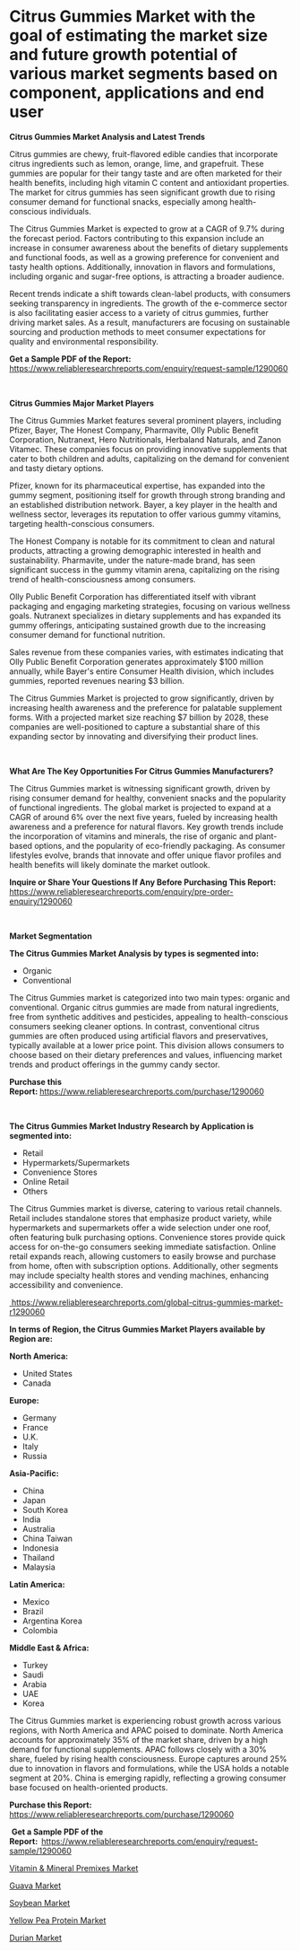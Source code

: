 <p><h1>Citrus Gummies Market with the goal of estimating the market size and future growth potential of various market segments based on component, applications and end user</h1></p><p><strong>Citrus Gummies Market Analysis and Latest Trends</strong></p>
<p><p>Citrus gummies are chewy, fruit-flavored edible candies that incorporate citrus ingredients such as lemon, orange, lime, and grapefruit. These gummies are popular for their tangy taste and are often marketed for their health benefits, including high vitamin C content and antioxidant properties. The market for citrus gummies has seen significant growth due to rising consumer demand for functional snacks, especially among health-conscious individuals.</p><p>The Citrus Gummies Market is expected to grow at a CAGR of 9.7% during the forecast period. Factors contributing to this expansion include an increase in consumer awareness about the benefits of dietary supplements and functional foods, as well as a growing preference for convenient and tasty health options. Additionally, innovation in flavors and formulations, including organic and sugar-free options, is attracting a broader audience.</p><p>Recent trends indicate a shift towards clean-label products, with consumers seeking transparency in ingredients. The growth of the e-commerce sector is also facilitating easier access to a variety of citrus gummies, further driving market sales. As a result, manufacturers are focusing on sustainable sourcing and production methods to meet consumer expectations for quality and environmental responsibility.</p></p>
<p><strong>Get a Sample PDF of the Report:&nbsp;</strong> <a href="https://www.reliableresearchreports.com/enquiry/request-sample/1290060?utm_campaign=9&utm_medium=2&utm_source=Github&utm_content=ia&utm_term=14022025&utm_id=citrus-gummies">https://www.reliableresearchreports.com/enquiry/request-sample/1290060</a></p>
<p>&nbsp;</p>
<p><strong>Citrus Gummies Major Market Players</strong></p>
<p><p>The Citrus Gummies Market features several prominent players, including Pfizer, Bayer, The Honest Company, Pharmavite, Olly Public Benefit Corporation, Nutranext, Hero Nutritionals, Herbaland Naturals, and Zanon Vitamec. These companies focus on providing innovative supplements that cater to both children and adults, capitalizing on the demand for convenient and tasty dietary options.</p><p>Pfizer, known for its pharmaceutical expertise, has expanded into the gummy segment, positioning itself for growth through strong branding and an established distribution network. Bayer, a key player in the health and wellness sector, leverages its reputation to offer various gummy vitamins, targeting health-conscious consumers.</p><p>The Honest Company is notable for its commitment to clean and natural products, attracting a growing demographic interested in health and sustainability. Pharmavite, under the nature-made brand, has seen significant success in the gummy vitamin arena, capitalizing on the rising trend of health-consciousness among consumers.</p><p>Olly Public Benefit Corporation has differentiated itself with vibrant packaging and engaging marketing strategies, focusing on various wellness goals. Nutranext specializes in dietary supplements and has expanded its gummy offerings, anticipating sustained growth due to the increasing consumer demand for functional nutrition.</p><p>Sales revenue from these companies varies, with estimates indicating that Olly Public Benefit Corporation generates approximately $100 million annually, while Bayer's entire Consumer Health division, which includes gummies, reported revenues nearing $3 billion.</p><p>The Citrus Gummies Market is projected to grow significantly, driven by increasing health awareness and the preference for palatable supplement forms. With a projected market size reaching $7 billion by 2028, these companies are well-positioned to capture a substantial share of this expanding sector by innovating and diversifying their product lines.</p></p>
<p>&nbsp;</p>
<p><strong>What Are The Key Opportunities For Citrus Gummies Manufacturers?</strong></p>
<p><p>The Citrus Gummies market is witnessing significant growth, driven by rising consumer demand for healthy, convenient snacks and the popularity of functional ingredients. The global market is projected to expand at a CAGR of around 6% over the next five years, fueled by increasing health awareness and a preference for natural flavors. Key growth trends include the incorporation of vitamins and minerals, the rise of organic and plant-based options, and the popularity of eco-friendly packaging. As consumer lifestyles evolve, brands that innovate and offer unique flavor profiles and health benefits will likely dominate the market outlook.</p></p>
<p><strong>Inquire or Share Your Questions If Any Before Purchasing This Report:</strong> <a href="https://www.reliableresearchreports.com/enquiry/pre-order-enquiry/1290060?utm_campaign=9&utm_medium=2&utm_source=Github&utm_content=ia&utm_term=14022025&utm_id=citrus-gummies">https://www.reliableresearchreports.com/enquiry/pre-order-enquiry/1290060</a></p>
<p>&nbsp;</p>
<p><strong>Market Segmentation</strong></p>
<p><strong>The Citrus Gummies Market Analysis by types is segmented into:</strong></p>
<p><ul><li>Organic</li><li>Conventional</li></ul></p>
<p><p>The Citrus Gummies market is categorized into two main types: organic and conventional. Organic citrus gummies are made from natural ingredients, free from synthetic additives and pesticides, appealing to health-conscious consumers seeking cleaner options. In contrast, conventional citrus gummies are often produced using artificial flavors and preservatives, typically available at a lower price point. This division allows consumers to choose based on their dietary preferences and values, influencing market trends and product offerings in the gummy candy sector.</p></p>
<p><strong>Purchase this Report:&nbsp;</strong><a href="https://www.reliableresearchreports.com/purchase/1290060?utm_campaign=9&utm_medium=2&utm_source=Github&utm_content=ia&utm_term=14022025&utm_id=citrus-gummies">https://www.reliableresearchreports.com/purchase/1290060</a></p>
<p>&nbsp;</p>
<p><strong>The Citrus Gummies Market Industry Research by Application is segmented into:</strong></p>
<p><ul><li>Retail</li><li>Hypermarkets/Supermarkets</li><li>Convenience Stores</li><li>Online Retail</li><li>Others</li></ul></p>
<p><p>The Citrus Gummies market is diverse, catering to various retail channels. Retail includes standalone stores that emphasize product variety, while hypermarkets and supermarkets offer a wide selection under one roof, often featuring bulk purchasing options. Convenience stores provide quick access for on-the-go consumers seeking immediate satisfaction. Online retail expands reach, allowing customers to easily browse and purchase from home, often with subscription options. Additionally, other segments may include specialty health stores and vending machines, enhancing accessibility and convenience.</p></p>
<p><a href="https://www.reliableresearchreports.com/global-citrus-gummies-market-r1290060?utm_campaign=9&utm_medium=2&utm_source=Github&utm_content=ia&utm_term=14022025&utm_id=citrus-gummies">&nbsp;https://www.reliableresearchreports.com/global-citrus-gummies-market-r1290060</a></p>
<p><strong>In terms of Region, the Citrus Gummies Market Players available by Region are:</strong></p>
<p>
    <p> <strong> North America: </strong>
        <ul>
            <li>United States</li>
            <li>Canada</li>
        </ul>
        </p> 
    <p> <strong> Europe: </strong>
        <ul>
            <li>Germany</li>
            <li>France</li>
            <li>U.K.</li>
            <li>Italy</li>
            <li>Russia</li>
        </ul>
        </p> 
    <p> <strong> Asia-Pacific: </strong>
        <ul>
            <li>China</li>
            <li>Japan</li>
            <li>South Korea</li>
            <li>India</li>
            <li>Australia</li>
            <li>China Taiwan</li>
            <li>Indonesia</li>
            <li>Thailand</li>
            <li>Malaysia</li>
        </ul>
        </p> 
    <p> <strong> Latin America: </strong>
        <ul>
            <li>Mexico</li>
            <li>Brazil</li>
            <li>Argentina Korea</li>
            <li>Colombia</li>
        </ul>
        </p> 
    <p> <strong> Middle East & Africa: </strong>
        <ul>
            <li>Turkey</li>
            <li>Saudi</li>
            <li>Arabia</li>
            <li>UAE</li>
            <li>Korea</li>
        </ul>
    </p>
    </p>
<p><p>The Citrus Gummies market is experiencing robust growth across various regions, with North America and APAC poised to dominate. North America accounts for approximately 35% of the market share, driven by a high demand for functional supplements. APAC follows closely with a 30% share, fueled by rising health consciousness. Europe captures around 25% due to innovation in flavors and formulations, while the USA holds a notable segment at 20%. China is emerging rapidly, reflecting a growing consumer base focused on health-oriented products.</p></p>
<p><strong>Purchase this Report: </strong><a href="https://www.reliableresearchreports.com/purchase/1290060?utm_campaign=9&utm_medium=2&utm_source=Github&utm_content=ia&utm_term=14022025&utm_id=citrus-gummies">https://www.reliableresearchreports.com/purchase/1290060</a></p>
<p>&nbsp;<strong>Get a Sample PDF of the Report:&nbsp;&nbsp;</strong><a href="https://www.reliableresearchreports.com/enquiry/request-sample/1290060?utm_campaign=9&utm_medium=2&utm_source=Github&utm_content=ia&utm_term=14022025&utm_id=citrus-gummies">https://www.reliableresearchreports.com/enquiry/request-sample/1290060</a></p>
<p><strong></strong></p>
<p><p><a href="https://github.com/organophelia8282/Market-Research-Report-List-1/blob/main/vitamin-mineral-premixes-market.md?utm_campaign=9&utm_medium=2&utm_source=Github&utm_content=ia&utm_term=14022025&utm_id=citrus-gummies">Vitamin & Mineral Premixes Market</a></p><p><a href="https://github.com/savannabyun726/Market-Research-Report-List-1/blob/main/guava-market.md?utm_campaign=9&utm_medium=2&utm_source=Github&utm_content=ia&utm_term=14022025&utm_id=citrus-gummies">Guava Market</a></p><p><a href="https://github.com/jamastodola515/Market-Research-Report-List-1/blob/main/soybean-market.md?utm_campaign=9&utm_medium=2&utm_source=Github&utm_content=ia&utm_term=14022025&utm_id=citrus-gummies">Soybean Market</a></p><p><a href="https://github.com/iwciasylvya/Market-Research-Report-List-1/blob/main/yellow-pea-protein-market.md?utm_campaign=9&utm_medium=2&utm_source=Github&utm_content=ia&utm_term=14022025&utm_id=citrus-gummies">Yellow Pea Protein Market</a></p><p><a href="https://github.com/buqjavesora/Market-Research-Report-List-1/blob/main/durian-market.md?utm_campaign=9&utm_medium=2&utm_source=Github&utm_content=ia&utm_term=14022025&utm_id=citrus-gummies">Durian Market</a></p></p>
